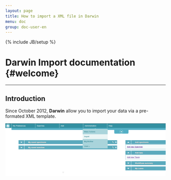 ```yaml
---
layout: page
title: How to import a XML file in Darwin
menu: doc
group: doc-user-en
---
```

{% include JB/setup %}

Darwin Import documentation {#welcome}
=====================

----------

Introduction
---------


Since October 2012, **Darwin** allow you to import your data via a pre-formated XML template.

![Clic on the import link](/assets/images/import/goto-import.png)


